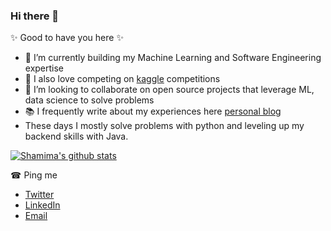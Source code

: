 ### Hi there 👋


✨ Good to have you here ✨ 

- 🔭 I’m currently building my Machine Learning and Software Engineering expertise 
- 🌱 I also love competing on [kaggle](https://www.kaggle.com/shamimahossain) competitions 
- 👯 I’m looking to collaborate on open source projects that leverage ML, data science to solve problems
- 📚 I frequently write about my experiences here [personal blog](https://github.com/silvererudite)
- These days I mostly solve problems with python and leveling up my backend skills with Java.

[![Shamima's github stats](https://github-readme-stats.vercel.app/api?username=silvererudite&count_private=true&show_icons=true&theme=radical&hide_rank=false)](https://github.com/anuraghazra/github-readme-stats)

☎ Ping me 
- [Twitter](https://twitter.com/ShamimaHossai13)
- [LinkedIn](https://www.linkedin.com/in/shamima-hossain-127454199/)
- [Email](shamima2hossain@gmail.com)
